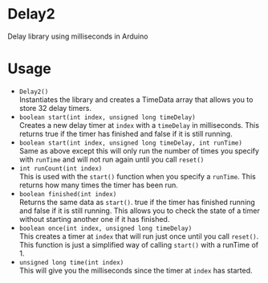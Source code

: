 Delay2
======

Delay library using milliseconds in Arduino

Usage
======
* ```Delay2()```  
Instantiates the library and creates a TimeData array that allows you to store 32 delay timers.
* ```boolean start(int index, unsigned long timeDelay)```  
Creates a new delay timer at ```index``` with a ```timeDelay``` in milliseconds. This returns true if the timer has finished and false if it is still running.
* ```boolean start(int index, unsigned long timeDelay, int runTime)```  
Same as above except this will only run the number of times you specify with ```runTime``` and will not run again until you call ```reset()```
* ```int runCount(int index)```  
This is used with the ```start()``` function when you specify a ```runTime```. This returns how many times the timer has been run.
* ```boolean finished(int index)```  
Returns the same data as ```start()```. true if the timer has finished running and false if it is still running. This allows you to check the state of a timer without starting another one if it has finished.
* ```boolean once(int index, unsigned long timeDelay)```  
This creates a timer at ```index``` that will run just once until you call ```reset()```. This function is just a simplified way of calling ```start()``` with a runTime of 1.
* ```unsigned long time(int index)```  
This will give you the milliseconds since the timer at ```index``` has started.

